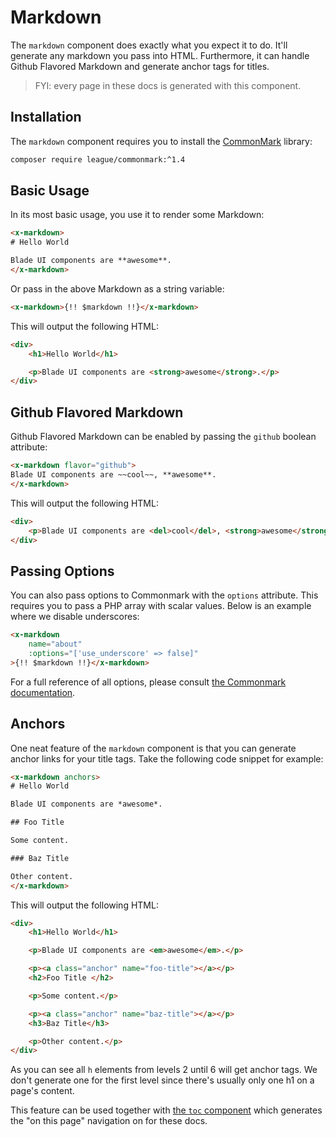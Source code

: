 # Markdown

The `markdown` component does exactly what you expect it to do. It'll generate any markdown you pass into HTML. Furthermore, it can handle Github Flavored Markdown and generate anchor tags for titles. 

> FYI: every page in these docs is generated with this component.

## Installation

The `markdown` component requires you to install the [CommonMark](https://github.com/thephpleague/commonmark) library:

```bash
composer require league/commonmark:^1.4
```

## Basic Usage

In its most basic usage, you use it to render some Markdown:

```html
<x-markdown>
# Hello World

Blade UI components are **awesome**.
</x-markdown>
```

Or pass in the above Markdown as a string variable:

```html
<x-markdown>{!! $markdown !!}</x-markdown>
```

This will output the following HTML:

```html
<div>
    <h1>Hello World</h1>

    <p>Blade UI components are <strong>awesome</strong>.</p>
</div>
```

## Github Flavored Markdown

Github Flavored Markdown can be enabled by passing the `github` boolean attribute:

```html
<x-markdown flavor="github">
Blade UI components are ~~cool~~, **awesome**.
</x-markdown>
```

This will output the following HTML:

```html
<div>
    <p>Blade UI components are <del>cool</del>, <strong>awesome</strong>.</p>
</div>
```

## Passing Options

You can also pass options to Commonmark with the `options` attribute. This requires you to pass a PHP array with scalar values. Below is an example where we disable underscores:

```html
<x-markdown
    name="about"
    :options="['use_underscore' => false]"
>{!! $markdown !!}</x-markdown>
```

For a full reference of all options, please consult [the Commonmark documentation](https://commonmark.thephpleague.com/1.5/configuration/).

## Anchors

One neat feature of the `markdown` component is that you can generate anchor links for your title tags. Take the following code snippet for example:

```html
<x-markdown anchors>
# Hello World

Blade UI components are *awesome*.

## Foo Title

Some content.

### Baz Title

Other content.
</x-markdown>
```

This will output the following HTML:

```html
<div>
    <h1>Hello World</h1>

    <p>Blade UI components are <em>awesome</em>.</p>

    <p><a class="anchor" name="foo-title"></a></p>
    <h2>Foo Title </h2>

    <p>Some content.</p>

    <p><a class="anchor" name="baz-title"></a></p>
    <h3>Baz Title</h3>

    <p>Other content.</p>
</div>
```

As you can see all `h` elements from levels 2 until 6 will get anchor tags. We don't generate one for the first level since there's usually only one h1 on a page's content.

This feature can be used together with [the `toc` component](/docs/{{version}}/toc) which generates the "on this page" navigation on for these docs.
